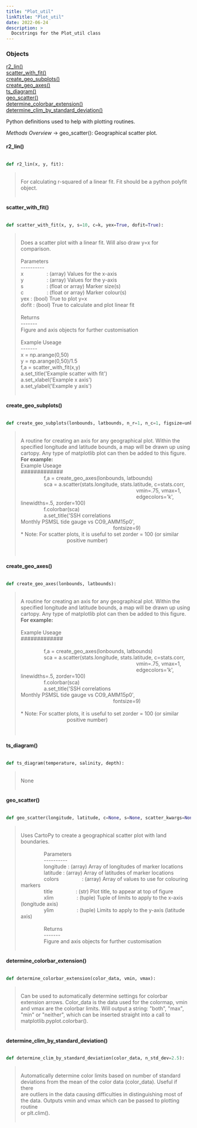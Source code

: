 ```yaml
---
title: "Plot_util"
linkTitle: "Plot_util"
date: 2022-06-24
description: >
  Docstrings for the Plot_util class
---
```

### Objects

[r2_lin()](#r2_lin)<br />
[scatter_with_fit()](#scatter_with_fit)<br />
[create_geo_subplots()](#create_geo_subplots)<br />
[create_geo_axes()](#create_geo_axes)<br />
[ts_diagram()](#ts_diagram)<br />
[geo_scatter()](#geo_scatter)<br />
[determine_colorbar_extension()](#determine_colorbar_extension)<br />
[determine_clim_by_standard_deviation()](#determine_clim_by_standard_deviation)<br />

Python definitions used to help with plotting routines.

*Methods Overview*
    -> geo_scatter(): Geographical scatter plot.
#### r2_lin()
```python

def r2_lin(x, y, fit):
```
> <br />
> For calculating r-squared of a linear fit. Fit should be a python polyfit object.<br />
> <br />
#### scatter_with_fit()
```python

def scatter_with_fit(x, y, s=10, c=k, yex=True, dofit=True):
```
> <br />
> Does a scatter plot with a linear fit. Will also draw y=x for<br />
> comparison.<br />
> <br />
> Parameters<br />
> ----------<br />
> x&nbsp;&nbsp;&nbsp;&nbsp;&nbsp;&nbsp;&nbsp;&nbsp;&nbsp;&nbsp;&nbsp;&nbsp;&nbsp;&nbsp;&nbsp;   : (array) Values for the x-axis<br />
> y&nbsp;&nbsp;&nbsp;&nbsp;&nbsp;&nbsp;&nbsp;&nbsp;&nbsp;&nbsp;&nbsp;&nbsp;&nbsp;&nbsp;&nbsp;   : (array) Values for the y-axis<br />
> s&nbsp;&nbsp;&nbsp;&nbsp;&nbsp;&nbsp;&nbsp;&nbsp;&nbsp;&nbsp;&nbsp;&nbsp;&nbsp;&nbsp;&nbsp;   : (float or array) Marker size(s)<br />
> c&nbsp;&nbsp;&nbsp;&nbsp;&nbsp;&nbsp;&nbsp;&nbsp;&nbsp;&nbsp;&nbsp;&nbsp;&nbsp;&nbsp;&nbsp;   : (float or array) Marker colour(s)<br />
> yex   : (bool) True to plot y=x<br />
> dofit : (bool) True to calculate and plot linear fit<br />
> <br />
> Returns<br />
> -------<br />
> Figure and axis objects for further customisation<br />
> <br />
> Example Useage<br />
> -------<br />
> x = np.arange(0,50)<br />
> y = np.arange(0,50)/1.5<br />
> f,a = scatter_with_fit(x,y)<br />
> a.set_title('Example scatter with fit')<br />
> a.set_xlabel('Example x axis')<br />
> a.set_ylabel('Example y axis')<br />
> <br />
#### create_geo_subplots()
```python

def create_geo_subplots(lonbounds, latbounds, n_r=1, n_c=1, figsize=unknown):
```
> <br />
>    A routine for creating an axis for any geographical plot. Within the<br />
>    specified longitude and latitude bounds, a map will be drawn up using<br />
>    cartopy. Any type of matplotlib plot can then be added to this figure.<br />
> <b>   For example:</b><br />
>    Example Useage<br />
>    #############<br />
> &nbsp;&nbsp;&nbsp;&nbsp;&nbsp;&nbsp;&nbsp;&nbsp;&nbsp;&nbsp;&nbsp;&nbsp;&nbsp;&nbsp;&nbsp;     f,a = create_geo_axes(lonbounds, latbounds)<br />
> &nbsp;&nbsp;&nbsp;&nbsp;&nbsp;&nbsp;&nbsp;&nbsp;&nbsp;&nbsp;&nbsp;&nbsp;&nbsp;&nbsp;&nbsp;     sca = a.scatter(stats.longitude, stats.latitude, c=stats.corr,<br />
> &nbsp;&nbsp;&nbsp;&nbsp;&nbsp;&nbsp;&nbsp;&nbsp;&nbsp;&nbsp;&nbsp;&nbsp;&nbsp;&nbsp;&nbsp;  &nbsp;&nbsp;&nbsp;&nbsp;&nbsp;&nbsp;&nbsp;&nbsp;&nbsp;&nbsp;&nbsp;&nbsp;&nbsp;&nbsp;&nbsp;  &nbsp;&nbsp;&nbsp;&nbsp;&nbsp;&nbsp;&nbsp;&nbsp;&nbsp;&nbsp;&nbsp;&nbsp;&nbsp;&nbsp;&nbsp;  &nbsp;&nbsp;&nbsp;&nbsp;&nbsp;&nbsp;&nbsp;&nbsp;&nbsp;&nbsp;&nbsp;&nbsp;&nbsp;&nbsp;&nbsp;  &nbsp;&nbsp;&nbsp;&nbsp;&nbsp;&nbsp;&nbsp;&nbsp;&nbsp;&nbsp;&nbsp;&nbsp;&nbsp;&nbsp;&nbsp;     vmin=.75, vmax=1,<br />
> &nbsp;&nbsp;&nbsp;&nbsp;&nbsp;&nbsp;&nbsp;&nbsp;&nbsp;&nbsp;&nbsp;&nbsp;&nbsp;&nbsp;&nbsp;  &nbsp;&nbsp;&nbsp;&nbsp;&nbsp;&nbsp;&nbsp;&nbsp;&nbsp;&nbsp;&nbsp;&nbsp;&nbsp;&nbsp;&nbsp;  &nbsp;&nbsp;&nbsp;&nbsp;&nbsp;&nbsp;&nbsp;&nbsp;&nbsp;&nbsp;&nbsp;&nbsp;&nbsp;&nbsp;&nbsp;  &nbsp;&nbsp;&nbsp;&nbsp;&nbsp;&nbsp;&nbsp;&nbsp;&nbsp;&nbsp;&nbsp;&nbsp;&nbsp;&nbsp;&nbsp;  &nbsp;&nbsp;&nbsp;&nbsp;&nbsp;&nbsp;&nbsp;&nbsp;&nbsp;&nbsp;&nbsp;&nbsp;&nbsp;&nbsp;&nbsp;     edgecolors='k', linewidths=.5, zorder=100)<br />
> &nbsp;&nbsp;&nbsp;&nbsp;&nbsp;&nbsp;&nbsp;&nbsp;&nbsp;&nbsp;&nbsp;&nbsp;&nbsp;&nbsp;&nbsp;     f.colorbar(sca)<br />
> &nbsp;&nbsp;&nbsp;&nbsp;&nbsp;&nbsp;&nbsp;&nbsp;&nbsp;&nbsp;&nbsp;&nbsp;&nbsp;&nbsp;&nbsp;     a.set_title('SSH correlations <br />
> Monthly PSMSL tide gauge vs CO9_AMM15p0',<br />
> &nbsp;&nbsp;&nbsp;&nbsp;&nbsp;&nbsp;&nbsp;&nbsp;&nbsp;&nbsp;&nbsp;&nbsp;&nbsp;&nbsp;&nbsp;  &nbsp;&nbsp;&nbsp;&nbsp;&nbsp;&nbsp;&nbsp;&nbsp;&nbsp;&nbsp;&nbsp;&nbsp;&nbsp;&nbsp;&nbsp;  &nbsp;&nbsp;&nbsp;&nbsp;&nbsp;&nbsp;&nbsp;&nbsp;&nbsp;&nbsp;&nbsp;&nbsp;&nbsp;&nbsp;&nbsp;  &nbsp;&nbsp;&nbsp;&nbsp;&nbsp;&nbsp;&nbsp;&nbsp;&nbsp;&nbsp;&nbsp;&nbsp;&nbsp;&nbsp;&nbsp;     fontsize=9)<br />
>    * Note: For scatter plots, it is useful to set zorder = 100 (or similar<br />
> &nbsp;&nbsp;&nbsp;&nbsp;&nbsp;&nbsp;&nbsp;&nbsp;&nbsp;&nbsp;&nbsp;&nbsp;&nbsp;&nbsp;&nbsp;  &nbsp;&nbsp;&nbsp;&nbsp;&nbsp;&nbsp;&nbsp;&nbsp;&nbsp;&nbsp;&nbsp;&nbsp;&nbsp;&nbsp;&nbsp;     positive number)<br />
>    <br />
> <br />
#### create_geo_axes()
```python

def create_geo_axes(lonbounds, latbounds):
```
> <br />
>    A routine for creating an axis for any geographical plot. Within the<br />
>    specified longitude and latitude bounds, a map will be drawn up using<br />
>    cartopy. Any type of matplotlib plot can then be added to this figure.<br />
> <b>   For example:</b><br />
> <br />
>    Example Useage<br />
>    #############<br />
> <br />
> &nbsp;&nbsp;&nbsp;&nbsp;&nbsp;&nbsp;&nbsp;&nbsp;&nbsp;&nbsp;&nbsp;&nbsp;&nbsp;&nbsp;&nbsp;     f,a = create_geo_axes(lonbounds, latbounds)<br />
> &nbsp;&nbsp;&nbsp;&nbsp;&nbsp;&nbsp;&nbsp;&nbsp;&nbsp;&nbsp;&nbsp;&nbsp;&nbsp;&nbsp;&nbsp;     sca = a.scatter(stats.longitude, stats.latitude, c=stats.corr,<br />
> &nbsp;&nbsp;&nbsp;&nbsp;&nbsp;&nbsp;&nbsp;&nbsp;&nbsp;&nbsp;&nbsp;&nbsp;&nbsp;&nbsp;&nbsp;  &nbsp;&nbsp;&nbsp;&nbsp;&nbsp;&nbsp;&nbsp;&nbsp;&nbsp;&nbsp;&nbsp;&nbsp;&nbsp;&nbsp;&nbsp;  &nbsp;&nbsp;&nbsp;&nbsp;&nbsp;&nbsp;&nbsp;&nbsp;&nbsp;&nbsp;&nbsp;&nbsp;&nbsp;&nbsp;&nbsp;  &nbsp;&nbsp;&nbsp;&nbsp;&nbsp;&nbsp;&nbsp;&nbsp;&nbsp;&nbsp;&nbsp;&nbsp;&nbsp;&nbsp;&nbsp;  &nbsp;&nbsp;&nbsp;&nbsp;&nbsp;&nbsp;&nbsp;&nbsp;&nbsp;&nbsp;&nbsp;&nbsp;&nbsp;&nbsp;&nbsp;     vmin=.75, vmax=1,<br />
> &nbsp;&nbsp;&nbsp;&nbsp;&nbsp;&nbsp;&nbsp;&nbsp;&nbsp;&nbsp;&nbsp;&nbsp;&nbsp;&nbsp;&nbsp;  &nbsp;&nbsp;&nbsp;&nbsp;&nbsp;&nbsp;&nbsp;&nbsp;&nbsp;&nbsp;&nbsp;&nbsp;&nbsp;&nbsp;&nbsp;  &nbsp;&nbsp;&nbsp;&nbsp;&nbsp;&nbsp;&nbsp;&nbsp;&nbsp;&nbsp;&nbsp;&nbsp;&nbsp;&nbsp;&nbsp;  &nbsp;&nbsp;&nbsp;&nbsp;&nbsp;&nbsp;&nbsp;&nbsp;&nbsp;&nbsp;&nbsp;&nbsp;&nbsp;&nbsp;&nbsp;  &nbsp;&nbsp;&nbsp;&nbsp;&nbsp;&nbsp;&nbsp;&nbsp;&nbsp;&nbsp;&nbsp;&nbsp;&nbsp;&nbsp;&nbsp;     edgecolors='k', linewidths=.5, zorder=100)<br />
> &nbsp;&nbsp;&nbsp;&nbsp;&nbsp;&nbsp;&nbsp;&nbsp;&nbsp;&nbsp;&nbsp;&nbsp;&nbsp;&nbsp;&nbsp;     f.colorbar(sca)<br />
> &nbsp;&nbsp;&nbsp;&nbsp;&nbsp;&nbsp;&nbsp;&nbsp;&nbsp;&nbsp;&nbsp;&nbsp;&nbsp;&nbsp;&nbsp;     a.set_title('SSH correlations <br />
> Monthly PSMSL tide gauge vs CO9_AMM15p0',<br />
> &nbsp;&nbsp;&nbsp;&nbsp;&nbsp;&nbsp;&nbsp;&nbsp;&nbsp;&nbsp;&nbsp;&nbsp;&nbsp;&nbsp;&nbsp;  &nbsp;&nbsp;&nbsp;&nbsp;&nbsp;&nbsp;&nbsp;&nbsp;&nbsp;&nbsp;&nbsp;&nbsp;&nbsp;&nbsp;&nbsp;  &nbsp;&nbsp;&nbsp;&nbsp;&nbsp;&nbsp;&nbsp;&nbsp;&nbsp;&nbsp;&nbsp;&nbsp;&nbsp;&nbsp;&nbsp;  &nbsp;&nbsp;&nbsp;&nbsp;&nbsp;&nbsp;&nbsp;&nbsp;&nbsp;&nbsp;&nbsp;&nbsp;&nbsp;&nbsp;&nbsp;     fontsize=9)<br />
> <br />
>    * Note: For scatter plots, it is useful to set zorder = 100 (or similar<br />
> &nbsp;&nbsp;&nbsp;&nbsp;&nbsp;&nbsp;&nbsp;&nbsp;&nbsp;&nbsp;&nbsp;&nbsp;&nbsp;&nbsp;&nbsp;  &nbsp;&nbsp;&nbsp;&nbsp;&nbsp;&nbsp;&nbsp;&nbsp;&nbsp;&nbsp;&nbsp;&nbsp;&nbsp;&nbsp;&nbsp;     positive number)<br />
>    <br />
> <br />
#### ts_diagram()
```python

def ts_diagram(temperature, salinity, depth):
```
> <br />
> None<br />
> <br />
#### geo_scatter()
```python

def geo_scatter(longitude, latitude, c=None, s=None, scatter_kwargs=None, coastline_kwargs=None, gridline_kwargs=None, figure_kwargs=unknown, title=, figsize=None):
```
> <br />
> Uses CartoPy to create a geographical scatter plot with land boundaries.<br />
> <br />
> &nbsp;&nbsp;&nbsp;&nbsp;&nbsp;&nbsp;&nbsp;&nbsp;&nbsp;&nbsp;&nbsp;&nbsp;&nbsp;&nbsp;&nbsp;  Parameters<br />
> &nbsp;&nbsp;&nbsp;&nbsp;&nbsp;&nbsp;&nbsp;&nbsp;&nbsp;&nbsp;&nbsp;&nbsp;&nbsp;&nbsp;&nbsp;  ----------<br />
> &nbsp;&nbsp;&nbsp;&nbsp;&nbsp;&nbsp;&nbsp;&nbsp;&nbsp;&nbsp;&nbsp;&nbsp;&nbsp;&nbsp;&nbsp;  longitude : (array) Array of longitudes of marker locations<br />
> &nbsp;&nbsp;&nbsp;&nbsp;&nbsp;&nbsp;&nbsp;&nbsp;&nbsp;&nbsp;&nbsp;&nbsp;&nbsp;&nbsp;&nbsp;  latitude  : (array) Array of latitudes of marker locations<br />
> &nbsp;&nbsp;&nbsp;&nbsp;&nbsp;&nbsp;&nbsp;&nbsp;&nbsp;&nbsp;&nbsp;&nbsp;&nbsp;&nbsp;&nbsp;  colors&nbsp;&nbsp;&nbsp;&nbsp;&nbsp;&nbsp;&nbsp;&nbsp;&nbsp;&nbsp;&nbsp;&nbsp;&nbsp;&nbsp;&nbsp;  : (array) Array of values to use for colouring markers<br />
> &nbsp;&nbsp;&nbsp;&nbsp;&nbsp;&nbsp;&nbsp;&nbsp;&nbsp;&nbsp;&nbsp;&nbsp;&nbsp;&nbsp;&nbsp;  title&nbsp;&nbsp;&nbsp;&nbsp;&nbsp;&nbsp;&nbsp;&nbsp;&nbsp;&nbsp;&nbsp;&nbsp;&nbsp;&nbsp;&nbsp;   : (str) Plot title, to appear at top of figure<br />
> &nbsp;&nbsp;&nbsp;&nbsp;&nbsp;&nbsp;&nbsp;&nbsp;&nbsp;&nbsp;&nbsp;&nbsp;&nbsp;&nbsp;&nbsp;  xlim&nbsp;&nbsp;&nbsp;&nbsp;&nbsp;&nbsp;&nbsp;&nbsp;&nbsp;&nbsp;&nbsp;&nbsp;&nbsp;&nbsp;&nbsp;    : (tuple) Tuple of limits to apply to the x-axis (longitude axis)<br />
> &nbsp;&nbsp;&nbsp;&nbsp;&nbsp;&nbsp;&nbsp;&nbsp;&nbsp;&nbsp;&nbsp;&nbsp;&nbsp;&nbsp;&nbsp;  ylim&nbsp;&nbsp;&nbsp;&nbsp;&nbsp;&nbsp;&nbsp;&nbsp;&nbsp;&nbsp;&nbsp;&nbsp;&nbsp;&nbsp;&nbsp;    : (tuple) Limits to apply to the y-axis (latitude axis)<br />
> <br />
> &nbsp;&nbsp;&nbsp;&nbsp;&nbsp;&nbsp;&nbsp;&nbsp;&nbsp;&nbsp;&nbsp;&nbsp;&nbsp;&nbsp;&nbsp;  Returns<br />
> &nbsp;&nbsp;&nbsp;&nbsp;&nbsp;&nbsp;&nbsp;&nbsp;&nbsp;&nbsp;&nbsp;&nbsp;&nbsp;&nbsp;&nbsp;  -------<br />
> &nbsp;&nbsp;&nbsp;&nbsp;&nbsp;&nbsp;&nbsp;&nbsp;&nbsp;&nbsp;&nbsp;&nbsp;&nbsp;&nbsp;&nbsp;  Figure and axis objects for further customisation<br />
> <br />
#### determine_colorbar_extension()
```python

def determine_colorbar_extension(color_data, vmin, vmax):
```
> <br />
> Can be used to automatically determine settings for colorbar<br />
> extension arrows. Color_data is the data used for the colormap, vmin<br />
> and vmax are the colorbar limits. Will output a string: "both", "max",<br />
> "min" or "neither", which can be inserted straight into a call to<br />
> matplotlib.pyplot.colorbar().<br />
> <br />
#### determine_clim_by_standard_deviation()
```python

def determine_clim_by_standard_deviation(color_data, n_std_dev=2.5):
```
> <br />
> Automatically determine color limits based on number of standard<br />
> deviations from the mean of the color data (color_data). Useful if there<br />
> are outliers in the data causing difficulties in distinguishing most of<br />
> the data. Outputs vmin and vmax which can be passed to plotting routine<br />
> or plt.clim().<br />
> <br />
